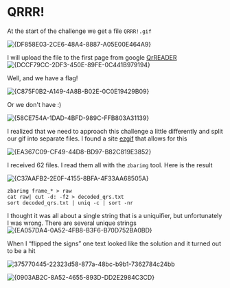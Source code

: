 # QRRR! 

At the start of the challenge we get a file `QRRR!.gif`

![{DF858E03-2CE6-48A4-8887-A05E00E464A9}](https://github.com/user-attachments/assets/8dee5761-6b15-433b-a1e5-9697c9518a37)

I will upload the file to the first page from google [QrREADER](https://scanqr.org/)
![{DCCF79CC-2DF3-450E-89FE-0C441B979194}](https://github.com/user-attachments/assets/5914d31a-c23c-4faa-a746-fda674e33754)

Well, and we have a flag!

![{C875F0B2-A149-4A8B-B02E-0C0E19429B09}](https://github.com/user-attachments/assets/a768b192-7a5d-4881-9a00-2b1103c4e56a)


Or we don't have :)

![{58CE754A-1DAD-4BFD-989C-FFB803A31139}](https://github.com/user-attachments/assets/9a6b49b7-6bb0-49ec-a721-a39a67ada1ce)

I realized that we need to approach this challenge a little differently and split our gif into separate files.
I found a site [ezgif](https://ezgif.com/split/) that allows for this

![{EA367C09-CF49-44D8-BD97-B82C819E3852}](https://github.com/user-attachments/assets/5c5f0b54-8c5c-42dc-9cb9-10fdb2894f82)

I received 62 files.
I read them all with the `zbarimg` tool.
Here is the result

![{C37AAFB2-2E0F-4155-8BFA-4F33AA68505A}](https://github.com/user-attachments/assets/54251194-a25a-47e5-849b-17bfe95818a5)

```
zbarimg frame_* > raw
cat raw| cut -d: -f2 > decoded_qrs.txt
sort decoded_qrs.txt | uniq -c | sort -nr
```

I thought it was all about a single string that is a uniquifier, but unfortunately I was wrong. There are several unique strings
![{EA057DA4-0A52-4FB8-B3F6-B70D752BA0BD}](https://github.com/user-attachments/assets/598795c5-5743-48e4-9bbc-f87b4273b767)

When I “flipped the signs” one text looked like the solution and it turned out to be a hit

![375770445-22323d58-877a-48bc-b9b1-7362784c24bb](https://github.com/user-attachments/assets/3bc43e85-5586-4689-9842-a69008eec24c)

![{0903AB2C-8A52-4655-893D-DD2E2984C3CD}](https://github.com/user-attachments/assets/80eacccd-42cb-4106-a47d-92c542412dc9)
